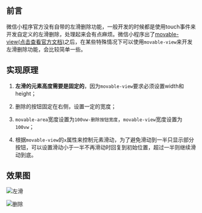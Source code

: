 ## 前言

微信小程序官方没有自带的左滑删除功能，一般开发的时候都是使用touch事件来开发自定义的左滑删除，处理起来会有点麻烦。微信小程序出了[movable-view(点击查看官方文档)](https://developers.weixin.qq.com/miniprogram/dev/component/movable-view.html)之后，在某些特殊情况下可以使用`movable-view`来开发左滑删除功能，会比较简单一些。


## 实现原理

1. **左滑的元素高度需要是固定的**，因为`movable-view`要求必须设置width和height；

2. 删除的按钮固定在右侧，设置一定的宽度；

3. `movable-area`宽度设置为`100vw-删除按钮宽度`，`movable-view`宽度设置为`100vw`；

4. 根据`movable-view`的`x`属性来控制元素滑动，为了避免滑动到一半只显示部分按钮，可以设置滑动小于一半不再滑动时回复到初始位置，超过一半则继续滑动到底。

   

## 效果图

![左滑](http://p508dzzc2.bkt.clouddn.com/moveable-view/moveable.gif)



![删除](http://p508dzzc2.bkt.clouddn.com/moveable-view/moveable-2.gif)

